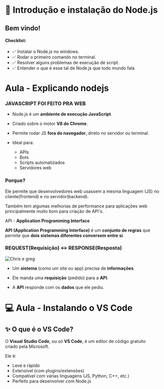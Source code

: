 # 🚀 Introdução e instalação do Node.js

## Bem vindo!

#### Checklist:
- ✅ Instalar o Node.js no windows.
- ✅ Rodar o primeiro comando no terminal.
- ✅ Resolver alguns problemas de execução de script.
- ✅ Entender o que é esse tal de Node.js que todo mundo fala

# Aula - Explicando nodejs

### JAVASCRIPT FOI FEITO PRA WEB

- Node.js é um **ambiente de execução JavaScript**.
    
- Criado sobre o motor **V8 do Chrome**.
    
- Permite rodar JS **fora do navegador**, direto no servidor ou terminal.
    
- Ideal para:
    - APIs
    - Bots
    - Scripts automatizados
    - Servidores web


### Porque?

Ele permite que desenvolvedores web usassem a mesma linguagem (JS) no cliente(frontend) e no servidor(backend). 

Também tem algumas melhorias de performance para aplicações web principalmente muito bom para criação de API's.

API - **Application Programming Interface**

**API (Application Programming Interface)** é um **conjunto de regras** que permite que **dois sistemas diferentes conversem entre si**.

### REQUEST(Requisição) <-> RESPONSE(Resposta)

![Chris e greg](https://i.imgur.com/A4eXXBr.png)
- Um **sistema** (como um site ou app) precisa de **informações**.
    
- Ele manda uma **requisição** (pedido) para a **API**.
    
- A **API** responde com os **dados** que ele pediu.



# 💻 Aula - Instalando o VS Code

## ✨ O que é o VS Code?

O **Visual Studio Code**, ou só **VS Code**, é um editor de código gratuito criado pela Microsoft.

Ele é:
- Leve e rápido
- Extensível (com plugins/extensões)
- Compatível com várias linguagens (JS, Python, C++, etc.)
- Perfeito para desenvolver com Node.js

